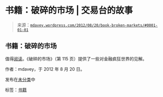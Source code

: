 <!--yml

类别：未分类

日期：2024 年 05 月 18 日 06:36:14

-->

# 书籍：破碎的市场 | 交易台的故事

> 来源：[`mdavey.wordpress.com/2012/08/20/book-broken-markets/#0001-01-01`](https://mdavey.wordpress.com/2012/08/20/book-broken-markets/#0001-01-01)

## 书籍：破碎的市场

值得[阅读](http://www.brokenmarkets.com/)。《破碎的市场》（第 115 页）提供了一些对金融疯狂世界的见解。

作者：mdavey，于 2012 年 8 月 20 日。

发布在[未分类](https://mdavey.wordpress.com/category/uncategorized/)中

标签：[书籍](https://mdavey.wordpress.com/tag/books/)
